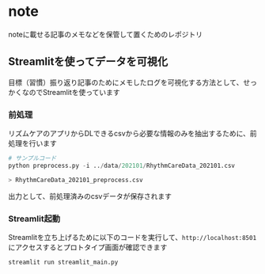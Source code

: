 # note
noteに載せる記事のメモなどを保管して置くためのレポジトリ

## Streamlitを使ってデータを可視化
目標（習慣）振り返り記事のためにメモしたログを可視化する方法として、せっかくなのでStreamlitを使っています

### 前処理
リズムケアのアプリからDLできるcsvから必要な情報のみを抽出するために、前処理を行います
```python
# サンプルコード
python preprocess.py -i ../data/202101/RhythmCareData_202101.csv

> RhythmCareData_202101_preprocess.csv
```
出力として、前処理済みのcsvデータが保存されます

### Streamlit起動
Streamlitを立ち上げるために以下のコードを実行して、`http://localhost:8501`にアクセスするとプロトタイプ画面が確認できます
```python
streamlit run streamlit_main.py
```
